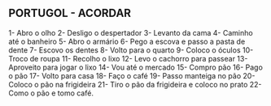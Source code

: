## PORTUGOL - ACORDAR

 1- Abro o olho
 2- Desligo o despertador 
 3- Levanto da cama
 4- Caminho até o banheiro
 5- Abro o armário
 6- Pego a escova e passo a pasta de dente
 7- Escovo os dentes
 8- Volto para o quarto
 9- Coloco o óculos
 10- Troco de roupa
 11- Recolho o lixo
 12- Levo o cachorro para passear
 13- Aproveito para jogar o lixo
 14- Vou até o mercado
 15- Compro pão
 16- Pago o pão
 17- Volto para casa
 18- Faço o café
 19- Passo manteiga no pão
 20- Coloco o pão na frigideira
 21- Tiro o pão da frigideira e coloco no prato
 22- Como o pão e tomo café.
